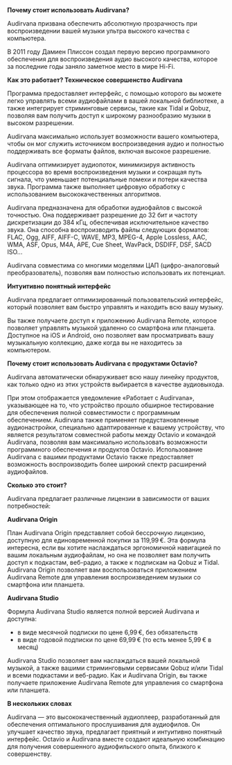 ﻿**Почему стоит использовать Audirvana?**

Audirvana призвана обеспечить абсолютную прозрачность при воспроизведении вашей музыки ультра высокого качества с компьютера.

В 2011 году Дамиен Плиссон создал первую версию программного обеспечения для воспроизведения аудио высокого качества, которое за последние годы заняло заметное место в мире Hi-Fi.

**Как это работает? Техническое совершенство Audirvana**

Программа предоставляет интерфейс, с помощью которого вы можете легко управлять всеми аудиофайлами в вашей локальной библиотеке, а также интегрирует стриминговые сервисы, такие как Tidal и Qobuz, позволяя вам получить доступ к широкому разнообразию музыки в высоком разрешении.

Audirvana максимально использует возможности вашего компьютера, чтобы он мог служить источником воспроизведения аудио и полностью поддерживать все форматы файлов, включая высокое разрешение.

Audirvana оптимизирует аудиопоток, минимизируя активность процессора во время воспроизведения музыки и сокращая путь сигнала, что уменьшает потенциальные помехи и потери качества звука. Программа также выполняет цифровую обработку с использованием высококачественных алгоритмов.

Audirvana предназначена для обработки аудиофайлов с высокой точностью. Она поддерживает разрешение до 32 бит и частоту дискретизации до 384 кГц, обеспечивая исключительное качество звука. Она способна воспроизводить файлы следующих форматов: FLAC, Ogg, AIFF, AIFF-C, WAVE, MP3, MPEG-4, Apple Lossless, AAC, WMA, ASF, Opus, M4A, APE, Cue Sheet, WavPack, DSDIFF, DSF, SACD ISO...

Audirvana совместима со многими моделями ЦАП (цифро-аналоговый преобразователь), позволяя вам полностью использовать их потенциал.

**Интуитивно понятный интерфейс**

Audirvana предлагает оптимизированный пользовательский интерфейс, который позволяет вам быстро управлять и находить всю вашу музыку.

Вы также получаете доступ к приложению Audirvana Remote, которое позволяет управлять музыкой удаленно со смартфона или планшета. Доступное на iOS и Android, оно позволяет вам просматривать вашу музыкальную коллекцию, даже когда вы не находитесь за компьютером.

**Почему стоит использовать Audirvana с продуктами Octavio?**

Audirvana автоматически обнаруживает всю нашу линейку продуктов, как только одно из этих устройств выбирается в качестве аудиовыхода.

При этом отображается уведомление «Работает с Audirvana», указывающее на то, что устройство прошло обширное тестирование для обеспечения полной совместимости с программным обеспечением. Audirvana также применяет предустановленные аудионастройки, специально адаптированные к вашему устройству, что является результатом совместной работы между Octavio и командой Audirvana, позволяя вам максимально использовать возможности программного обеспечения и продуктов Octavio. Использование Audirvana с вашими продуктами Octavio также предоставляет возможность воспроизводить более широкий спектр расширений аудиофайлов.

**Сколько это стоит?**

Audirvana предлагает различные лицензии в зависимости от ваших потребностей:

**Audirvana Origin**

План Audirvana Origin представляет собой бессрочную лицензию, доступную для единовременной покупки за 119,99 €. Эта формула интересна, если вы хотите наслаждаться эргономичной навигацией по вашим локальным аудиофайлам, но она не позволяет вам получить доступ к подкастам, веб-радио, а также к подпискам на Qobuz и Tidal. Audirvana Origin позволяет вам воспользоваться приложением Audirvana Remote для управления воспроизведением музыки со смартфона или планшета.

**Audirvana Studio**

Формула Audirvana Studio является полной версией Audirvana и доступна:

- в виде месячной подписки по цене 6,99 €, без обязательств
- в виде годовой подписки по цене 69,99 € (то есть менее 5,99 € в месяц)

Audirvana Studio позволяет вам наслаждаться вашей локальной музыкой, а также вашими стриминговыми сервисами Qobuz и/или Tidal и всеми подкастами и веб-радио. Как и Audirvana Origin, вы также получаете приложение Audirvana Remote для управления со смартфона или планшета.

**В нескольких словах**

Audirvana — это высококачественный аудиоплеер, разработанный для обеспечения оптимального прослушивания для аудиофилов. Он улучшает качество звука, предлагает приятный и интуитивно понятный интерфейс. Octavio и Audirvana вместе создают идеальную комбинацию для получения совершенного аудиофильского опыта, близкого к совершенству. 

